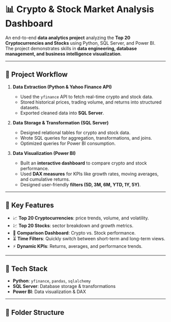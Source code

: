 # 📊 Crypto & Stock Market Analysis Dashboard

An end-to-end **data analytics project** analyzing the **Top 20 Cryptocurrencies and Stocks** using Python, SQL Server, and Power BI.  
The project demonstrates skills in **data engineering, database management, and business intelligence visualization**.

---

## 🔹 Project Workflow

1. **Data Extraction (Python & Yahoo Finance API)**
   - Used the `yfinance` API to fetch real-time crypto and stock data.
   - Stored historical prices, trading volume, and returns into structured datasets.
   - Exported cleaned data into **SQL Server**.

2. **Data Storage & Transformation (SQL Server)**
   - Designed relational tables for crypto and stock data.
   - Wrote SQL queries for aggregation, transformations, and joins.
   - Optimized queries for Power BI consumption.

3. **Data Visualization (Power BI)**
   - Built an **interactive dashboard** to compare crypto and stock performance.
   - Used **DAX measures** for KPIs like growth rates, moving averages, and cumulative returns.
   - Designed user-friendly **filters (5D, 3M, 6M, YTD, 1Y, 5Y)**.

---

## 🔹 Key Features
- 📈 **Top 20 Cryptocurrencies**: price trends, volume, and volatility.
- 💹 **Top 20 Stocks**: sector breakdown and growth metrics.
- 🔄 **Comparison Dashboard**: Crypto vs. Stock performance.
- ⏳ **Time Filters**: Quickly switch between short-term and long-term views.
- ⚡ **Dynamic KPIs**: Returns, averages, and performance trends.

---

## 🔹 Tech Stack
- **Python**: `yfinance`, `pandas`, `sqlalchemy`
- **SQL Server**: Database storage & transformations
- **Power BI**: Data visualization & DAX

---

## 🔹 Folder Structure
